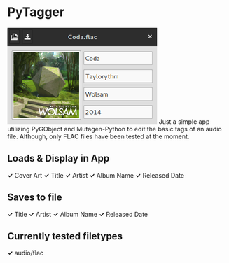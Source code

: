 # PyTagger
<img src="https://github.com/Nerolathe/PyTagger/blob/master/screenshot.png">
Just a simple app utilizing PyGObject and Mutagen-Python to edit the basic tags
of an audio file. Although, only FLAC files have been tested at the moment.

## Loads & Display in App
**✓** Cover Art
**✓** Title
**✓** Artist
**✓** Album Name
**✓** Released Date

## Saves to file
**✓** Title
**✓** Artist
**✓** Album Name
**✓** Released Date

## Currently tested filetypes
**✓** audio/flac
